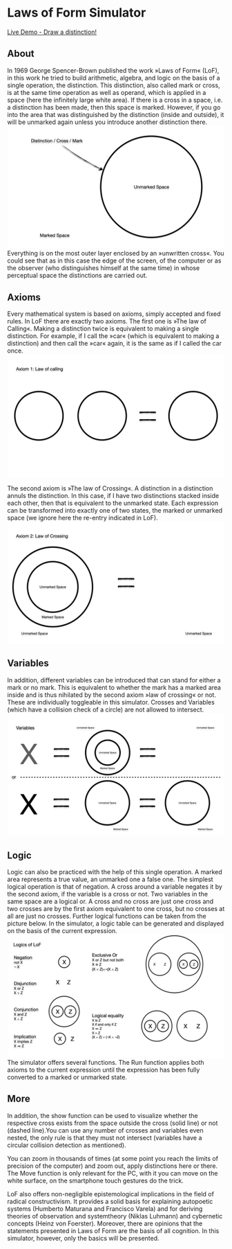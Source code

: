 # Laws of Form Simulator

[Live Demo - Draw a distinction!](https://lawsofform.web.app/ "Draw a distinction!")

## About

In 1969 George Spencer-Brown published the work »Laws of Form« (LoF),
in this work he tried to build arithmetic, algebra, and logic on
the basis of a single operation, the distinction. This
distinction, also called mark or cross, is at the same time
operation as well as operand, which is applied in a space (here
the infinitely large white area). If there is a cross in a
space, i.e. a distinction has been made, then this space is
marked. However, if you go into the area that was distinguished
by the distinction (inside and outside), it will be unmarked
again unless you introduce another distinction there.
![the  mark](github_images/mark.jpeg)
Everything is on the most outer layer enclosed by an »unwritten cross«. You could
see that as in this case the edge of the screen, of the computer
or as the observer (who distinguishes himself at the same time)
in whose perceptual space the distinctions are carried out.

## Axioms

Every mathematical system is based on axioms, simply accepted
and fixed rules. In LoF there are exactly two axioms. The first
one is »The law of Calling«. Making a distinction twice is
equivalent to making a single distinction. For example, if I
call the »car« (which is equivalent to making a distinction) and
then call the »car« again, it is the same as if I called the
car once.
![the  mark](github_images/calling.jpeg)

The second axiom is »The law of Crossing«. A distinction in a
distinction annuls the distinction. In this case, if I have two
distinctions stacked inside each other, then that is equivalent
to the unmarked state. Each expression can be transformed into
exactly one of two states, the marked or unmarked space (we
ignore here the re-entry indicated in LoF).
![the  mark](github_images/crossing.jpeg)

## Variables

In addition, different variables can be introduced that can
stand for either a mark or no mark. This is equivalent to
whether the mark has a marked area inside and is thus nihilated
by the second axiom »law of crossing« or not. These are
individually toggleable in this simulator. Crosses and Variables
(which have a collision check of a circle) are not allowed to
intersect.
![the  mark](github_images/variables.jpeg)

## Logic

Logic can also be practiced with the help of this single
operation. A marked area represents a true value, an unmarked
one a false one. The simplest logical operation is that of
negation. A cross around a variable negates it by the second
axiom, if the variable is a cross or not. Two variables in the
same space are a logical or. A cross and no cross are just one
cross and two crosses are by the first axiom equivalent to one
cross, but no crosses at all are just no crosses. Further logical
functions can be taken from the picture below. In the simulator,
a logic table can be generated and displayed on the basis of the
current expression.
![the  mark](github_images/logic.jpeg)
The simulator offers several functions. The Run function applies
both axioms to the current expression until the expression has
been fully converted to a marked or unmarked state.

## More
In addition, the show function can be used to visualize whether
the respective cross exists from the space outside the cross
(solid line) or not (dashed line).You can use any number of
crosses and variables even nested, the only rule is that they
must not intersect (variables have a circular collision
detection as mentioned).

You can zoom in thousands of times (at some point you reach the
limits of precision of the computer) and zoom out, apply
distinctions here or there. The Move function is only relevant
for the PC, with it you can move on the white surface, on the
smartphone touch gestures do the trick.

LoF also offers non-negligible epistemological implications in
the field of radical constructivism. It provides a solid basis
for explaining autopoetic systems (Humberto Maturana and
Francisco Varela) and for deriving theories of observation and
systemtheory (Niklas Luhmann) and cybernetic concepts (Heinz von
Foerster). Moreover, there are opinions that the statements
presented in Laws of Form are the basis of all cognition. In
this simulator, however, only the basics will be presented.


